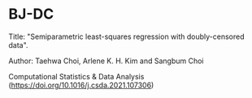 # BJ-DC
Title: "Semiparametric least-squares regression with doubly-censored data".

Author: Taehwa Choi, Arlene K. H. Kim and Sangbum Choi

Computational Statistics & Data Analysis (https://doi.org/10.1016/j.csda.2021.107306)
